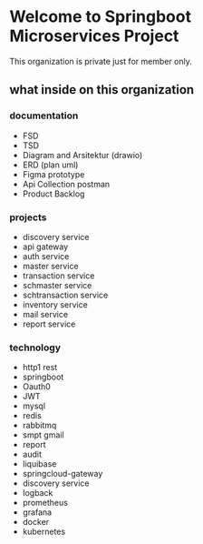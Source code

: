 # Welcome to Springboot Microservices Project

This organization is private just for member only.

## what inside on this organization

### documentation
- FSD
- TSD
- Diagram and Arsitektur (drawio)
- ERD (plan uml)
- Figma prototype
- Api Collection postman
- Product Backlog

### projects
- discovery service
- api gateway
- auth service
- master service
- transaction service
- schmaster service
- schtransaction service
- inventory service
- mail service
- report service

### technology
- http1 rest
- springboot
- Oauth0
- JWT
- mysql
- redis
- rabbitmq
- smpt gmail
- report
- audit
- liquibase 
- springcloud-gateway
- discovery service
- logback
- prometheus
- grafana
- docker
- kubernetes




<!--
## Welcome👋 Happy Coding & Keep Learning 🚀

**Here are some ideas to get you started:**

🙋‍♀️ A short introduction - what is your organization all about?
🌈 Contribution guidelines - how can the community get involved?
👩‍💻 Useful resources - where can the community find your docs? Is there anything else the community should know?
🍿 Fun facts - what does your team eat for breakfast?
🧙 Remember, you can do mighty things with the power of [Markdown](https://guides.github.com/features/mastering-markdown/)
-->

